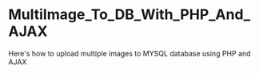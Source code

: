 # MultiImage_To_DB_With_PHP_And_AJAX
Here's how to upload multiple images to MYSQL database using PHP and AJAX
